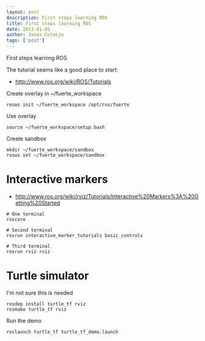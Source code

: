 ```yaml
---
layout: post
description: First steps learning ROS 
title: First steps learning ROS 
date: 2013-01-01
author: Jonas Colmsjo
tags: ['post']
---
```


First steps learning ROS 




The tutorial seams like a good place to start:

 * http://www.ros.org/wiki/ROS/Tutorials


Create overlay in ~/fuerte_workspace

```
rosws init ~/fuerte_workspace /opt/ros/fuerte
```


Use overlay

```
source ~/fuerte_workspace/setup.bash
```

Create sandbox

```
mkdir ~/fuerte_workspace/sandbox
rosws set ~/fuerte_workspace/sandbox
```


# Interactive markers


 * http://www.ros.org/wiki/rviz/Tutorials/Interactive%20Markers%3A%20Getting%20Started


```
# One terminal
roscore

# Second terminal
rosrun interactive_marker_tutorials basic_controls

# Third terminal
rosrun rviz rviz
```

# Turtle simulator

I'm not sure this is needed

```
rosdep install turtle_tf rviz
rosmake turtle_tf rviz
```

Run the demo

```
roslaunch turtle_tf turtle_tf_demo.launch
```
